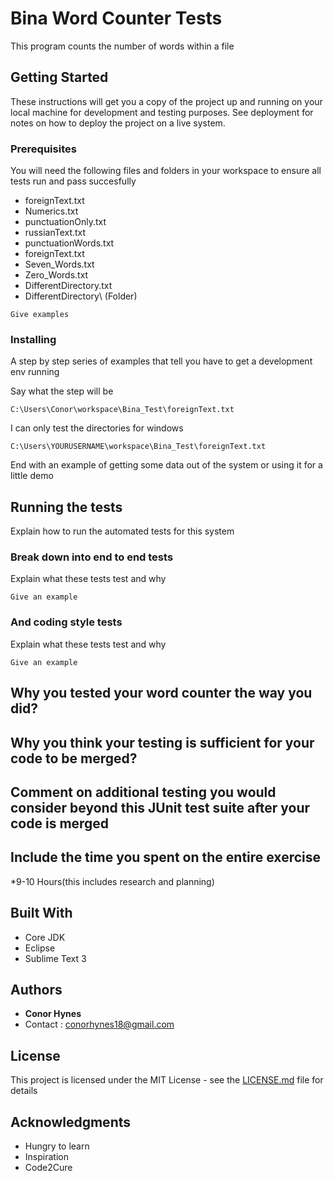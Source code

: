 # Bina Word Counter Tests

This program counts the number of words within a file

## Getting Started

These instructions will get you a copy of the project up and running on your local machine for development and testing purposes. See deployment for notes on how to deploy the project on a live system.

### Prerequisites

You will need the following files and folders in your workspace to ensure all tests run and pass succesfully
* foreignText.txt
* Numerics.txt
* punctuationOnly.txt
* russianText.txt
* punctuationWords.txt
* foreignText.txt
* Seven_Words.txt
* Zero_Words.txt
* DifferentDirectory.txt
* DifferentDirectory\ (Folder)


```
Give examples
```

### Installing

A step by step series of examples that tell you have to get a development env running

Say what the step will be

```
C:\Users\Conor\workspace\Bina_Test\foreignText.txt
```

I can only test the directories for windows 

```
C:\Users\YOURUSERNAME\workspace\Bina_Test\foreignText.txt
```

End with an example of getting some data out of the system or using it for a little demo

## Running the tests

Explain how to run the automated tests for this system

### Break down into end to end tests

Explain what these tests test and why

```
Give an example
```

### And coding style tests

Explain what these tests test and why

```
Give an example
```
## Why you tested your word counter the way you did?

## Why you think your testing is sufficient for your code to be merged?

## Comment on additional testing you would consider beyond this JUnit test suite after your code is merged

## Include the time you spent on the entire exercise 
*9-10 Hours(this includes research and planning)


## Built With

* Core JDK
* Eclipse
* Sublime Text 3



## Authors

* **Conor Hynes** 
* Contact : conorhynes18@gmail.com

## License

This project is licensed under the MIT License - see the [LICENSE.md](LICENSE.md) file for details

## Acknowledgments

* Hungry to learn
* Inspiration
* Code2Cure

